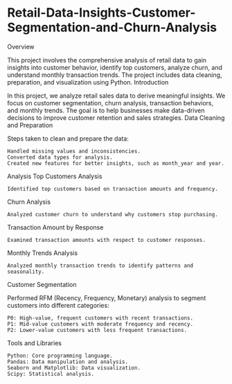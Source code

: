 # Retail-Data-Insights-Customer-Segmentation-and-Churn-Analysis
Overview

This project involves the comprehensive analysis of retail data to gain insights into customer behavior, identify top customers, analyze churn, and understand monthly transaction trends. The project includes data cleaning, preparation, and visualization using Python.
Introduction

In this project, we analyze retail sales data to derive meaningful insights. We focus on customer segmentation, churn analysis, transaction behaviors, and monthly trends. The goal is to help businesses make data-driven decisions to improve customer retention and sales strategies.
Data Cleaning and Preparation

Steps taken to clean and prepare the data:

    Handled missing values and inconsistencies.
    Converted data types for analysis.
    Created new features for better insights, such as month_year and year.
Analysis
Top Customers Analysis

    Identified top customers based on transaction amounts and frequency.

Churn Analysis

    Analyzed customer churn to understand why customers stop purchasing.

Transaction Amount by Response

    Examined transaction amounts with respect to customer responses.

Monthly Trends Analysis

    Analyzed monthly transaction trends to identify patterns and seasonality.

Customer Segmentation

Performed RFM (Recency, Frequency, Monetary) analysis to segment customers into different categories:

    P0: High-value, frequent customers with recent transactions.
    P1: Mid-value customers with moderate frequency and recency.
    P2: Lower-value customers with less frequent transactions.
Tools and Libraries

    Python: Core programming language.
    Pandas: Data manipulation and analysis.
    Seaborn and Matplotlib: Data visualization.
    Scipy: Statistical analysis.
